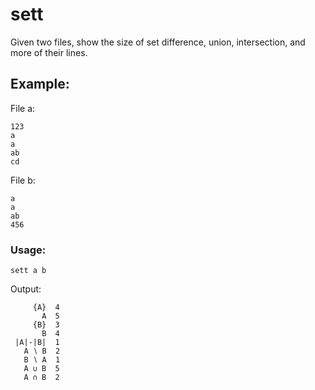 # sett
Given two files, show the size of set difference, union, intersection, and more of their lines.

## Example:

File a:
```
123
a
a
ab
cd
```

File b:
```
a
a
ab
456
```
### Usage:

`sett a b`

Output:
```
     {A}  4
       A  5
     {B}  3
       B  4
 |A|-|B|  1
   A ∖ B  2
   B ∖ A  1
   A ∪ B  5
   A ∩ B  2
```



